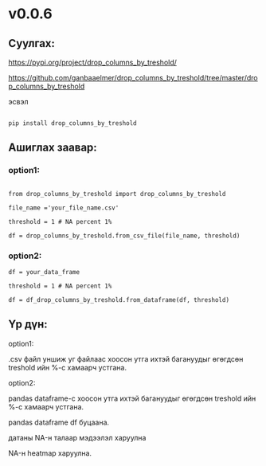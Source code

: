 
# v0.0.6

## Суулгах:

https://pypi.org/project/drop_columns_by_treshold/

https://github.com/ganbaaelmer/drop_columns_by_treshold/tree/master/drop_columns_by_treshold

эсвэл

```

pip install drop_columns_by_treshold

```

## Ашиглах заавар:

### option1:

```

from drop_columns_by_treshold import drop_columns_by_treshold

file_name ='your_file_name.csv'

threshold = 1 # NA percent 1%

df = drop_columns_by_treshold.from_csv_file(file_name, threshold)
```

### option2:

```
df = your_data_frame

threshold = 1 # NA percent 1%

df = df_drop_columns_by_treshold.from_dataframe(df, threshold)

```

## Үр дүн:

option1:

.csv файл уншиж уг файлаас хоосон утга ихтэй багануудыг өгөгдсөн treshold ийн %-с хамаарч устгана.

option2:

pandas dataframe-с хоосон утга ихтэй багануудыг өгөгдсөн treshold ийн %-с хамаарч устгана.

pandas dataframe df буцаана.

датаны NA-н талаар мэдээлэл харуулна

NA-н heatmap харуулна. 

